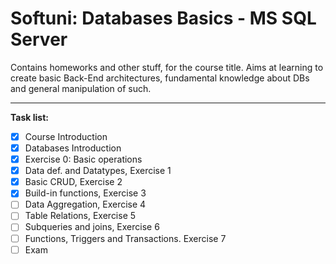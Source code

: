 # Softuni: Databases Basics - MS SQL Server
Contains homeworks and other stuff, for the course title. Aims at learning to create basic Back-End architectures, fundamental knowledge about DBs and general manipulation of such.

- - -

**Task list:**

- [x] Course Introduction
- [x] Databases Introduction
- [x] Exercise 0: Basic operations
- [x] Data def. and Datatypes, Exercise 1
- [x] Basic CRUD, Exercise 2
- [x] Build-in functions, Exercise 3
- [ ] Data Aggregation, Exercise 4
- [ ] Table Relations, Exercise 5
- [ ] Subqueries and joins, Exercise 6
- [ ] Functions, Triggers and Transactions. Exercise 7
- [ ] Exam

